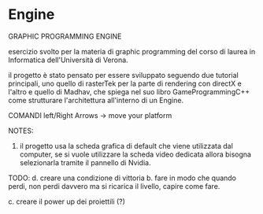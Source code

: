 # Engine

GRAPHIC PROGRAMMING ENGINE

esercizio svolto per la materia di graphic programming del corso di laurea in Informatica dell'Università di Verona.

il progetto è stato pensato per essere sviluppato seguendo due tutorial principali, uno quello di rasterTek per la parte di rendering con directX e l'altro e quello di Madhav, che spiega nel suo libro GameProgrammingC++ come strutturare l'architettura all'interno di un Engine.

COMANDI
left/Right Arrows -> move your platform

NOTES:
1. il progetto usa la scheda grafica di default che viene utilizzata dal computer, se si vuole utilizzare la scheda video dedicata allora bisogna selezionarla tramite il pannello di Nvidia.

TODO:
d. creare una condizione di vittoria
b. fare in modo che quando perdi, non perdi davvero ma si ricarica il livello, capire come fare.


c. creare il power up dei proiettili (?)